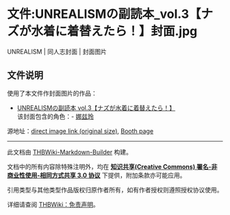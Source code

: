 # 文件:UNREALISMの副読本_vol.3【ナズが水着に着替えたら！】封面.jpg

<!-- source html: G:\repos\THBWiki-Markdown-Builder\THBWikiMarkdown\Temp\file\8\8b\ns6%3AUNREALISM%E3%81%AE%E5%89%AF%E8%AA%AD%E6%9C%AC_vol%2E3%E3%80%90%E3%83%8A%E3%82%BA%E3%81%8C%E6%B0%B4%E7%9D%80%E3%81%AB%E7%9D%80%E6%9B%BF%E3%81%88%E3%81%9F%E3%82%89%EF%BC%81%E3%80%91%E5%B0%81%E9%9D%A2%2Ejpg.html -->

UNREALISM | 同人志封面 | 封面图片

## 文件说明
  
使用了本文件作封面图片的作品：
  

- [UNREALISMの副読本 vol.3【ナズが水着に着替えたら！】](./UNREALISMの副読本_vol.3【ナズが水着に着替えたら！】.md)  
该封面包含的角色：- [娜兹玲](./娜兹玲.md)

  
源地址：[direct image link (original size)](https://booth.pximg.net/d153dfe8-80b6-4bab-8c68-b3e60ac7ceea/i/3127036/2b47062f-ffd3-4355-a304-8fa84dd3fae5.jpg), [Booth page](https://unrealism.booth.pm/items/3127036)
  





---

此文档由 [THBWiki-Markdown-Builder](https://github.com/Delsin-Yu/THBWiki-Markdown-Builder) 构建。

文档中的所有内容除特殊注明外，均在 [**知识共享(Creative Commons) 署名-非商业性使用-相同方式共享 3.0 协议**](https://creativecommons.org/licenses/by-sa/3.0/deed.zh-hans) 下提供，附加条款亦可能应用。

引用类型与其他类型作品版权归原作者所有，如有作者授权则遵照授权协议使用。

详细请查阅 [THBWiki：免责声明](https://thbwiki.cc/THBWiki:%E5%85%8D%E8%B4%A3%E5%A3%B0%E6%98%8E)。

